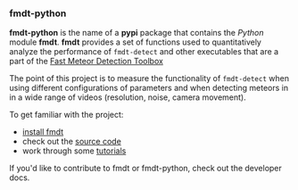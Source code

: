 ### fmdt-python

**fmdt-python** is the name of a **pypi** package that contains the _Python_ module **fmdt**.
**fmdt** provides a set of functions used to quantitatively analyze the performance of `fmdt-detect` and other executables that are a part of the [Fast Meteor Detection Toolbox](https://github.com/alsoc/fmdt)

The point of this project is to measure the functionality of `fmdt-detect` when using different configurations of parameters and when detecting meteors in in a wide range of videos (resolution, noise, camera movement).

To get familiar with the project:

- [install fmdt](installation.md)
- check out the [source code](https://github.com/ejovo13/fmdt_python_clean/tree/build)
- work through some [tutorials](tutorials/1_detecting_meteors.md)

If you'd like to contribute to fmdt or fmdt-python, check out the developer docs.